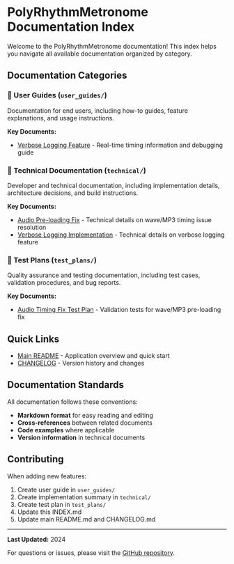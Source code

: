 # PolyRhythmMetronome Documentation Index

Welcome to the PolyRhythmMetronome documentation! This index helps you navigate all available documentation organized by category.

## Documentation Categories

### 📘 User Guides (`user_guides/`)

Documentation for end users, including how-to guides, feature explanations, and usage instructions.

**Key Documents:**
- [Verbose Logging Feature](user_guides/verbose_logging.md) - Real-time timing information and debugging guide

### 🔧 Technical Documentation (`technical/`)

Developer and technical documentation, including implementation details, architecture decisions, and build instructions.

**Key Documents:**
- [Audio Pre-loading Fix](technical/audio_preloading_fix.md) - Technical details on wave/MP3 timing issue resolution
- [Verbose Logging Implementation](technical/verbose_logging_implementation.md) - Technical details on verbose logging feature

### 🧪 Test Plans (`test_plans/`)

Quality assurance and testing documentation, including test cases, validation procedures, and bug reports.

**Key Documents:**
- [Audio Timing Fix Test Plan](test_plans/audio_timing_fix_test_plan.md) - Validation tests for wave/MP3 pre-loading fix

## Quick Links

- [Main README](../README.md) - Application overview and quick start
- [CHANGELOG](../CHANGELOG.md) - Version history and changes

## Documentation Standards

All documentation follows these conventions:
- **Markdown format** for easy reading and editing
- **Cross-references** between related documents
- **Code examples** where applicable
- **Version information** in technical documents

## Contributing

When adding new features:
1. Create user guide in `user_guides/`
2. Create implementation summary in `technical/`
3. Create test plan in `test_plans/`
4. Update this INDEX.md
5. Update main README.md and CHANGELOG.md

---

**Last Updated:** 2024

For questions or issues, please visit the [GitHub repository](https://github.com/TheMikaus/BandTools).
